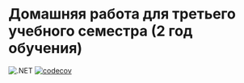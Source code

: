 # Домашняя работа для третьего учебного семестра (2 год обучения)

![.NET](https://github.com/EgorovIMPL/dotnet-homeworks-2/actions/workflows/dotnet.yml/badge.svg)
[![codecov](https://codecov.io/gh/EgorovIMPL/dotnet-homeworks-2/branch/master/graph/badge.svg)](https://codecov.io/gh/EgorovIMPL/dotnet-homeworks-2)